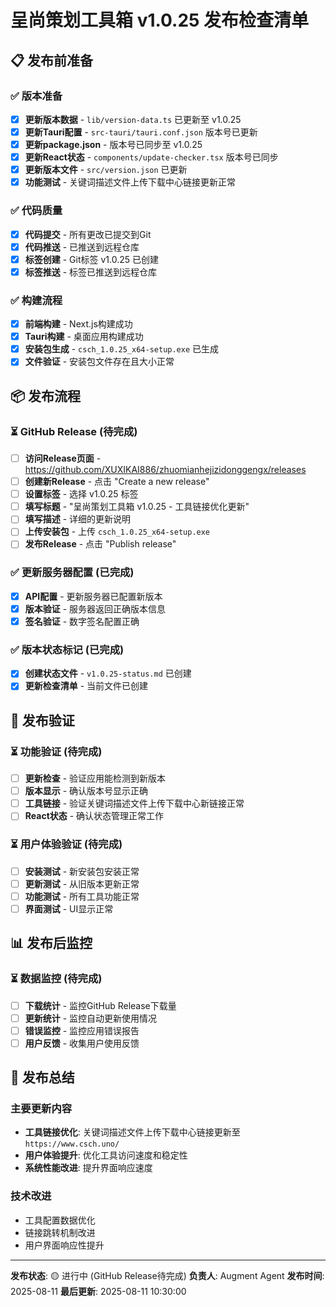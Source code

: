 # 呈尚策划工具箱 v1.0.25 发布检查清单

## 📋 发布前准备

### ✅ 版本准备
- [x] **更新版本数据** - `lib/version-data.ts` 已更新至 v1.0.25
- [x] **更新Tauri配置** - `src-tauri/tauri.conf.json` 版本号已更新
- [x] **更新package.json** - 版本号已同步至 v1.0.25
- [x] **更新React状态** - `components/update-checker.tsx` 版本号已同步
- [x] **更新版本文件** - `src/version.json` 已更新
- [x] **功能测试** - 关键词描述文件上传下载中心链接更新正常

### ✅ 代码质量
- [x] **代码提交** - 所有更改已提交到Git
- [x] **代码推送** - 已推送到远程仓库
- [x] **标签创建** - Git标签 v1.0.25 已创建
- [x] **标签推送** - 标签已推送到远程仓库

### ✅ 构建流程
- [x] **前端构建** - Next.js构建成功
- [x] **Tauri构建** - 桌面应用构建成功
- [x] **安装包生成** - `csch_1.0.25_x64-setup.exe` 已生成
- [x] **文件验证** - 安装包文件存在且大小正常

## 📦 发布流程

### ⏳ GitHub Release (待完成)
- [ ] **访问Release页面** - https://github.com/XUXIKAI886/zhuomianhejizidonggengx/releases
- [ ] **创建新Release** - 点击 "Create a new release"
- [ ] **设置标签** - 选择 v1.0.25 标签
- [ ] **填写标题** - "呈尚策划工具箱 v1.0.25 - 工具链接优化更新"
- [ ] **填写描述** - 详细的更新说明
- [ ] **上传安装包** - 上传 `csch_1.0.25_x64-setup.exe`
- [ ] **发布Release** - 点击 "Publish release"

### ✅ 更新服务器配置 (已完成)
- [x] **API配置** - 更新服务器已配置新版本
- [x] **版本验证** - 服务器返回正确版本信息
- [x] **签名验证** - 数字签名配置正确

### ✅ 版本状态标记 (已完成)
- [x] **创建状态文件** - `v1.0.25-status.md` 已创建
- [x] **更新检查清单** - 当前文件已创建

## 🔧 发布验证

### ⏳ 功能验证 (待完成)
- [ ] **更新检查** - 验证应用能检测到新版本
- [ ] **版本显示** - 确认版本号显示正确
- [ ] **工具链接** - 验证关键词描述文件上传下载中心新链接正常
- [ ] **React状态** - 确认状态管理正常工作

### ⏳ 用户体验验证 (待完成)
- [ ] **安装测试** - 新安装包安装正常
- [ ] **更新测试** - 从旧版本更新正常
- [ ] **功能测试** - 所有工具功能正常
- [ ] **界面测试** - UI显示正常

## 📊 发布后监控

### ⏳ 数据监控 (待完成)
- [ ] **下载统计** - 监控GitHub Release下载量
- [ ] **更新统计** - 监控自动更新使用情况
- [ ] **错误监控** - 监控应用错误报告
- [ ] **用户反馈** - 收集用户使用反馈

## 🎯 发布总结

### 主要更新内容
- **工具链接优化**: 关键词描述文件上传下载中心链接更新至 `https://www.csch.uno/`
- **用户体验提升**: 优化工具访问速度和稳定性
- **系统性能改进**: 提升界面响应速度

### 技术改进
- 工具配置数据优化
- 链接跳转机制改进
- 用户界面响应性提升

---
**发布状态**: 🟡 进行中 (GitHub Release待完成)
**负责人**: Augment Agent
**发布时间**: 2025-08-11
**最后更新**: 2025-08-11 10:30:00
